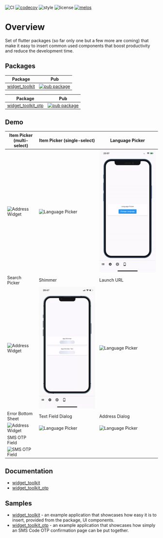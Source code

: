 ![CI][ci_badge_lnk] [![codecov][codecov_badge_lnk]][codecov_branch_lnk] ![style][code_style_lnk] ![license][license_lnk] [![melos][melos_badge_lnk]][melos_lnk]

# Overview

Set of flutter packages (so far only one but a few more are coming) that make it easy to insert common used components that boost productivity and reduce the development time.

## Packages

| Package                                                                                                                 | Pub                                                                                                      |
| ----------------------------------------------------------------------------------------------------------------------- | -------------------------------------------------------------------------------------------------------- |
| [widget_toolkit](https://github.com/Prime-Holding/widget_toolkit/tree/master/packages/widget_toolkit)                   | [![pub package](https://img.shields.io/pub/v/widget_toolkit.svg)](https://pub.dev/packages/widget_toolkit)                   |

| Package                                                                                                                 | Pub                                                                                                      |
| ----------------------------------------------------------------------------------------------------------------------- | -------------------------------------------------------------------------------------------------------- |
| [widget_toolkit_otp](https://github.com/Prime-Holding/widget_toolkit/tree/master/packages/widget_toolkit_otp)           | [![pub package](https://img.shields.io/pub/v/widget_toolkit_otp.svg)](https://pub.dev/packages/widget_toolkit_otp)           |

## Demo

| Item Picker (multi-select)| Item Picker (single-select)| Language Picker |
|---------------------------------------|-----------------------------|-----------------------------|
| <img src="https://raw.githubusercontent.com/Prime-Holding/widget_toolkit/master/packages/widget_toolkit/doc/assets/multi-item-picker.gif" alt="Address Widget"> | <img src="https://raw.githubusercontent.com/Prime-Holding/widget_toolkit/master/packages/widget_toolkit/doc/assets/single-item-picker.gif" alt="Language Picker"></img> | <img src="https://raw.githubusercontent.com/Prime-Holding/widget_toolkit/master/packages/widget_toolkit/doc/assets/language-picker.gif" alt="Language Picker"></img> |
| Search Picker| Shimmer | Launch URL |
| <img src="https://raw.githubusercontent.com/Prime-Holding/widget_toolkit/master/packages/widget_toolkit/doc/assets/search-picker.gif" alt="Address Widget"> | <img src="https://raw.githubusercontent.com/Prime-Holding/widget_toolkit/master/packages/widget_toolkit/doc/assets/shimmer.gif" alt="Language Picker"></img> | <img src="https://raw.githubusercontent.com/Prime-Holding/widget_toolkit/master/packages/widget_toolkit/doc/assets/url.gif" alt="Language Picker"></img> |
| Error Bottom Sheet | Text Field Dialog | Address Dialog |
| <img src="https://raw.githubusercontent.com/Prime-Holding/widget_toolkit/master/packages/widget_toolkit/doc/assets/error-bottom-sheet.gif" alt="Address Widget"> | <img src="https://raw.githubusercontent.com/Prime-Holding/widget_toolkit/master/packages/widget_toolkit/doc/assets/text-field-dialog.gif" alt="Language Picker"></img> | <img src="https://raw.githubusercontent.com/Prime-Holding/widget_toolkit/master/packages/widget_toolkit/doc/assets/address.gif" alt="Language Picker"></img> |
| SMS OTP Field |
| <img src="https://raw.githubusercontent.com/Prime-Holding/widget_toolkit/feature/open-source-widget-toolkit-otp/packages/widget_toolkit_otp/doc/assets/otp-example.gif" alt="SMS OTP Field"> |

## Documentation

- [widget_toolkit][widget_toolkit_package_doc]
- [widget_toolkit_otp][widget_toolkit_otp_package_doc]

## Samples

- [widget_toolkit][widget_toolkit_example] - an example application that showcases how easy it is to insert, provided from the package, UI components.
- [widget_toolkit_otp][widget_toolkit_otp_example] - an example application that showcases how simply an SMS Code OTP confirmation page can be put together.

[ci_badge_lnk]: https://github.com/Prime-Holding/widget_toolkit/workflows/CI/badge.svg
[codecov_badge_lnk]: https://codecov.io/gh/Prime-Holding/widget_toolkit/packages/widget_toolkit/branch/master/graph/badge.svg
[codecov_branch_lnk]: https://codecov.io/gh/Prime-Holding/widget_toolkit/packages/widget_toolkit/branch/master
[code_style_lnk]: https://img.shields.io/badge/style-effective_dart-40c4ff.svg
[license_lnk]: https://img.shields.io/badge/license-MIT-purple.svg
[widget_toolkit_package_doc]: https://github.com/Prime-Holding/widget_toolkit/tree/master/packages/widget_toolkit/README.md
[widget_toolkit_example]: https://github.com/Prime-Holding/widget_toolkit/tree/master/packages/widget_toolkit/example
[widget_toolkit_otp_package_doc]: https://github.com/Prime-Holding/widget_toolkit/tree/master/packages/widget_toolkit_otp/README.md
[widget_toolkit_otp_example]: https://github.com/Prime-Holding/widget_toolkit/tree/master/packages/widget_toolkit_otp/example
[melos_badge_lnk]: https://img.shields.io/badge/maintained%20with-melos-f700ff.svg?style=flat-square
[melos_lnk]: https://github.com/invertase/melos